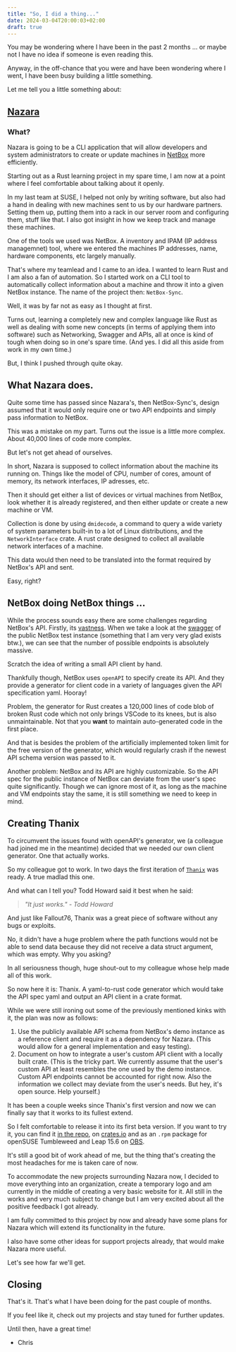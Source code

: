 ```yaml
---
title: "So, I did a thing..."
date: 2024-03-04T20:00:03+02:00
draft: true
---
```


You may be wondering where I have been in the past 2 months ... or maybe not I have no idea if someone is even reading this.

Anyway, in the off-chance that you were and have been wondering where I went, I have been busy building a little something.

Let me tell you a little something about:

## [Nazara](https://github.com/The-Nazara-Project/)

### What?

Nazara is going to be a CLI application that will allow developers and system administrators to create or update
machines in [NetBox](https://netbox.dev) more efficiently.

Starting out as a Rust learning project in my spare time,
I am now at a point where I feel comfortable about talking about it openly.

In my last team at SUSE, I helped not only by writing software, but also had a hand in dealing with new machines sent to
us by our hardware partners.
Setting them up, putting them into a rack in our server room and configuring them, stuff like that.
I also got insight in how we keep track and manage these machines.

One of the tools we used was NetBox. A inventory and IPAM (IP address managemnet) tool, where we entered the machines IP addresses,
name, hardware components, etc largely manually.

That's where my teamlead and I came to an idea. I wanted to learn Rust and I am also a fan of automation.
So I started work on a CLI tool to automatically collect information about a machine and
throw it into a given NetBox instance. The name of the project then: `NetBox-Sync`.

Well, it was by far not as easy as I thought at first.

Turns out, learning a completely new and complex language like Rust as well as dealing with some new concepts
(in terms of applying them into software) such as Networking, Swagger and APIs,
all at once is kind of tough when doing so in one's spare time. (And yes. I did all this aside from work in my own time.)

But, I think I pushed through quite okay.

## What Nazara does.

Quite some time has passed since Nazara's, then NetBox-Sync's, design assumed that it would only require one or two API
endpoints and simply pass information to NetBox.

This was a mistake on my part. Turns out the issue is a little more complex. About 40,000 lines of code more complex.

But let's not get ahead of ourselves.

In short, Nazara is supposed to collect information about the machine its running on. Things like
the model of CPU, number of cores, amount of memory, its network interfaces, IP adresses, etc.

Then it should get either a list of devices or virtual machines from NetBox, look whether it is already registered, and
then either update or create a new machine or VM.

Collection is done by using `dmidecode`, a command to query a wide variety of system parameters built-in to a lot of
Linux distributions, and the `NetworkInterface`  crate.
A rust crate designed to collect all available network interfaces of a machine.

This data would then need to be translated into the format required by NetBox's API and sent.

Easy, right?

## NetBox doing NetBox things ...

While the process sounds easy there are some challenges regarding NetBox's API. Firstly, its [vastness](https://www.youtube.com/watch?v=arnWU1sWqKw&pp=ygURZGFtbiBib3kgaGUgdGhpY2M%3D).
When we take a look at the [swagger](https://demo.netbox.dev/api/schema/swagger-ui/) of the public NetBox test instance
(something that I am very very glad exists btw.), we can see that the number of possible endpoints is absolutely massive.

Scratch the idea of writing a small API client by hand.

Thankfully though, NetBox uses `openAPI` to specify create its API.
And they provide a generator for client code in a variety of languages given the API specification yaml. Hooray!

Problem, the generator for Rust creates a 120,000 lines of code blob of broken Rust code which not only brings VSCode
to its knees, but is also unmaintainable. Not that you **want** to maintain auto-generated code in the first place.

And that is besides the problem of the artificially implemented token limit for the free version of the generator,
which would regularly crash if the newest API schema version was passed to it.

Another problem: NetBox and its API are highly customizable. So the API spec for the public instance of NetBox can
deviate from the user's spec quite significantly.
Though we can ignore most of it, as long as the machine and VM endpoints stay the same, it is still something we need
to keep in mind.

## Creating Thanix

To circumvent the issues found with openAPI's generator, we (a colleague had joined me in the meantime) decided that we
needed our own client generator. One that actually works.

So my colleague got to work. In two days the first iteration of [`Thanix`](https://github.com/The-Nazara-Project/Thanix)
was ready. A true madlad this one.

And what can I tell you? Todd Howard said it best when he said:

> *"It just works." - Todd Howard*

And just like Fallout76, Thanix was a great piece of software without any bugs or exploits.

No, it didn't have a huge problem where the path functions would not be able to send data because they did not receive
a data struct argument, which was empty. Why you asking?

In all seriousness though, huge shout-out to my colleague whose help made all of this work.

So now here it is: Thanix.
A yaml-to-rust code generator which would take the API spec yaml and output an API client in a crate format.

While we were still ironing out some of the previously mentioned kinks with it, the plan was now as follows:

1. Use the publicly available API schema from NetBox's demo instance as a reference client and require it as a
   dependency for Nazara. (This would allow for a general implementation and easy testing).
2. Document on how to integrate a user's custom API client with a locally built crate.
   (This is the tricky part. We currently assume that the user's custom API at least resembles the one used by the demo
   instance. Custom API endpoints cannot be accounted for right now. Also the information we collect may deviate from
   the user's needs. But hey, it's open source. Help yourself.)

It has been a couple weeks since Thanix's first version and now we can finally say that it works to its fullest extend.

So I felt comfortable to release it into its first beta version. If you want to try it, you can find it
[in the repo](https://github.com/The-Nazara-Project/Thanix), on [crates.io](https://crates.io/crates/thanix) and as an
`.rpm` package for openSUSE Tumbleweed and Leap 15.6 on
[OBS](https://build.opensuse.org/package/show/home:ByteOtter:nazara-project/thanix).

It's still a good bit of work ahead of me, but the thing that's creating the most headaches for me is taken care of now.

To accommodate the new projects surrounding Nazara now, I decided to move everything into an organization, create a
temporary logo and am currently in the middle of creating a very basic website for it. All still in the works and very
much subject to change but I am very excited about all the positive feedback I got already.

I am fully committed to this project by now and already have some plans for Nazara which will extend its functionality
in the future.

I also have some other ideas for support projects already, that would make Nazara more useful.

Let's see how far we'll get.

## Closing

That's it. That's what I have been doing for the past couple of months.

If you feel like it, check out my projects and stay tuned for further updates.

Until then, have a great time!

- Chris
